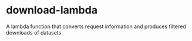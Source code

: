 # download-lambda
A lambda function that converts request information and produces filtered downloads of datasets
